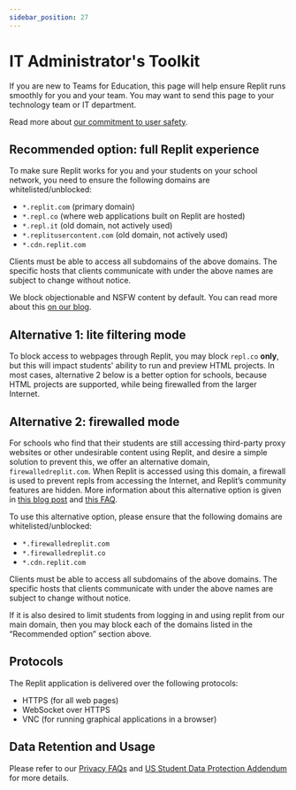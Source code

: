 ```yaml
---
sidebar_position: 27
---
```


# IT Administrator's Toolkit

If you are new to Teams for Education, this page will help ensure Replit runs smoothly for you and your team. You may want to send this page to your technology team or IT department.

Read more about [our commitment to user safety](https://docimg.replit.com/images/teamsForEducation/Our%20Commitment%20to%20User%20Safety.pdf).

## Recommended option: full Replit experience

To make sure Replit works for you and your students on your school network, you need to ensure the following domains are whitelisted/unblocked:

- `*.replit.com` (primary domain)
- `*.repl.co` (where web applications built on Replit are hosted)
- `*.repl.it` (old domain, not actively used)
- `*.replitusercontent.com` (old domain, not actively used)
- `*.cdn.replit.com`

Clients must be able to access all subdomains of the above domains. The specific hosts that clients communicate with under the above names are subject to change without notice.

We block objectionable and NSFW content by default. You can read more about this [on our blog](https://blog.replit.com/family-friendly-dns).

## Alternative 1: lite filtering mode

To block access to webpages through Replit, you may block `repl.co` **only**, but this will impact students' ability to run and preview HTML projects. In most cases, alternative 2 below is a better option for schools, because HTML projects are supported, while being firewalled from the larger Internet.

## Alternative 2: firewalled mode

For schools who find that their students are still accessing third-party proxy websites or other undesirable content using Replit, and desire a simple solution to prevent this, we offer an alternative domain, `firewalledreplit.com`. When Replit is accessed using this domain, a firewall is used to prevent repls from accessing the Internet, and Replit’s community features are hidden. More information about this alternative option is given in [this blog post](https://blog.replit.com/computing-superpower-at-school) and [this FAQ](/firewalled-replit/firewalled-replit-faq).

To use this alternative option, please ensure that the following domains are whitelisted/unblocked:

- `*.firewalledreplit.com`
- `*.firewalledreplit.co`
- `*.cdn.replit.com`

Clients must be able to access all subdomains of the above domains. The specific hosts that clients communicate with under the above names are subject to change without notice.

If it is also desired to limit students from logging in and using replit from our main domain, then you may block each of the domains listed in the “Recommended option” section above.

## Protocols

The Replit application is delivered over the following protocols:

- HTTPS (for all web pages)
- WebSocket over HTTPS
- VNC (for running graphical applications in a browser)

## Data Retention and Usage

Please refer to our [Privacy FAQs](/teams-edu/privacy-faq) and [US Student Data Protection Addendum](/teams-edu/us-student-dpa) for more details.
